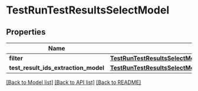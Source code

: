 # TestRunTestResultsSelectModel


## Properties
Name | Type | Description | Notes
------------ | ------------- | ------------- | -------------
**filter** | [**TestRunTestResultsSelectModelFilter**](TestRunTestResultsSelectModelFilter.md) |  | [optional] 
**test_result_ids_extraction_model** | [**TestRunTestResultsSelectModelTestResultIdsExtractionModel**](TestRunTestResultsSelectModelTestResultIdsExtractionModel.md) |  | [optional] 

[[Back to Model list]](../README.md#documentation-for-models) [[Back to API list]](../README.md#documentation-for-api-endpoints) [[Back to README]](../README.md)


